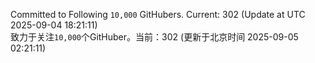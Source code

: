 Committed to Following `10,000` GitHubers. Current: <!-- FOLLOWING_COUNT -->302<!-- FOLLOWING_COUNT --> (Update at UTC <!-- LAST_UPDATED -->2025-09-04 18:21:11<!-- LAST_UPDATED -->)<br>
致力于关注`10,000`个GitHuber。当前：<!-- FOLLOWING_COUNT -->302<!-- FOLLOWING_COUNT --> (更新于北京时间 <!-- LAST_UPDATED_CST -->2025-09-05 02:21:11<!-- LAST_UPDATED_CST -->)
